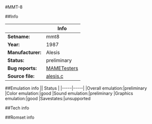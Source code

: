 #MMT-8

##Info

||Info|
|-----|-----|
|**Setname:**|mmt8
|**Year:**|1987
|**Manufacturer:**|Alesis
|**Status:**|preliminary
|**Bug reports:**|[MAMETesters](http://mametesters.org/view_all_set.php?type=1&temporary=y&search=alesis.c)
|**Source file:**|[alesis.c](https://github.com/mamedev/mame/blob/master/src/mess/drivers/alesis.c)

##Emulation info
|| Status |
|-----|-----|
|Overall emulation:|preliminary
|Color emulation:|good
|Sound emulation:|preliminary
|Graphics emulation:|good
|Savestates:|unsupported

##Tech info

##Romset info

<!--- START OF EDITED COMMENT DO NOT TOUCH TEXT ABOVE-->
